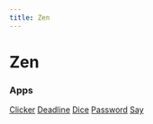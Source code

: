 ```yaml
---
title: Zen
---
```

# Zen

### Apps

[Clicker](/app/clicker/) [Deadline](/app/deadline/) [Dice](/app/dice/) [Password](/app/password/) [Say](/app/say/)

